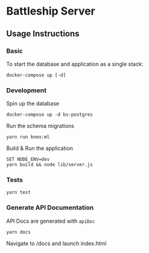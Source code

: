 # Battleship Server

## Usage Instructions

### Basic

To start the database and application as a single stack:

```console
docker-compose up [-d]
```

### Development
Spin up the database

```console
docker-compose up -d bs-postgres
```

Run the schema migrations

```console
yarn run knex:ml
```

Build & Run the application

```console
SET NODE_ENV=dev
yarn build && node lib/server.js
``` 

### Tests

```console
yarn test
```

### Generate API Documentation

API Docs are generated with `apiDoc`

```console
yarn docs
```

Navigate to /docs and launch index.html